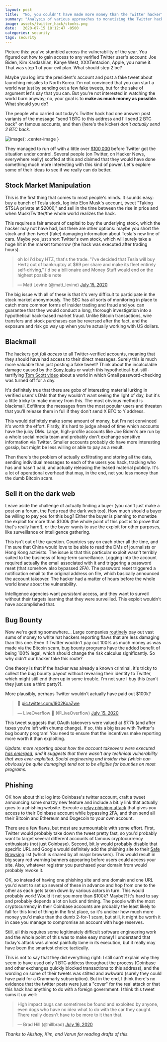 ```yaml
---
layout: post
title:  "No, you couldn't have made more money than the Twitter hacker"
summary: "Analysis of various approaches to monetizing the Twitter hack"
image: assets/twitter_hack/stonks.png
date:   2020-07-15 18:12:47 -0500
categories: security
tags: security
---
```


<style>
  .center {
    margin-left: auto;
    margin-right: auto;
  }
</style>

Picture this: you've stumbled across the vulnerability of the year. You figured out how to gain access to any verified Twitter user's account: Joe Biden, Kim Kardashian, Kanye West, XXXTentacion, Apple, you name it. That was step 1 of your evil plan. What should step 2 be?

Maybe you log into the president's account and post a fake tweet about launching missiles to North Korea. I'm not convinced that you can start a world war just by sending out a few fake tweets, but for the sake of argument let's say that you can. But you're not interested in watching the world burn anyway; no, your goal is to **make as much money as possible**. What should you do?

The people who carried out today's Twitter hack had one answer: post variants of the message "send 1 BTC to this address and I'll send 2 BTC back"  on famous accounts, and then (here's the kicker) *don't actually send 2 BTC back*.

![image](https://video-images.vice.com/test-uploads/_uncategorized/1594848885006-image.png){: .center-image }

They managed to run off with a little over [$100,000](https://www.blockchain.com/btc/address/bc1qxy2kgdygjrsqtzq2n0yrf2493p83kkfjhx0wlh?page=2) before Twitter got the situation under control. Several people (on Twitter, on Hacker News, everywhere really) scoffed at this and claimed that they would have done something much more interesting with this kind of power. Let's explore some of their ideas to see if we really can do better.

<!--more-->

## Stock Market Manipulation

This is the first thing that comes to most people's minds. It sounds easy: buy a bunch of Tesla stock, log into Elon Musk's account, tweet "Taking $TSLA private at $2000," and sell in the time between the rise in price and when Musk/Twitter/the whole world realizes the hack.

This requires a fair amount of capital to buy the underlying stock, which the hacker may not have had, but there are other options: maybe you short the stock and then tweet (fake) damaging information about Tesla's new line of cars. Maybe you just short Twitter's own stock, which will surely take a huge hit in the market tomorrow (the hack was executed after trading hours).

<blockquote class="twitter-tweet tw-align-center"><p lang="en" dir="ltr">oh lol i&#39;d buy HTZ, that&#39;s the trade. &quot;i&#39;ve decided that Tesla will buy Hertz out of bankruptcy at $69 per share and make its fleet entirely self-driving,&quot; i&#39;d be a billionaire and Money Stuff would end on the highest possible note</p>&mdash; Matt Levine (@matt_levine) <a href="https://twitter.com/matt_levine/status/1283503080978489344?ref_src=twsrc%5Etfw">July 15, 2020</a></blockquote> <script async src="https://platform.twitter.com/widgets.js" charset="utf-8"></script>

The big issue with all of these is that it's very difficult to participate in the stock market anonymously. The SEC has all sorts of monitoring in place to catch more common forms of insider trading and fraud and you can guarantee that they would conduct a long, thorough investigation into a hypothetical hack-based market fraud. Unlike Bitcoin transactions, wire transfers and stock purchases can be reversed after the fact, and the exposure and risk go way up when you're actually working with US dollars.

## Blackmail

The hackers got *full access* to all Twitter-verified accounts, meaning that they should have had access to their direct messages. Surely this is much more valuable than just posting a fake tweet? Think about the incalculable damage caused by the [Sony leaks](https://www.vanityfair.com/news/2019/10/the-untold-story-of-the-sony-hack) or watch this hypothetical-but-still-terrifying [Tom Scott video](https://www.youtube.com/watch?v=y4GB_NDU43Q) about a world in which Gmail password-checking was turned off for a day.

It's definitely true that there are gobs of interesting material lurking in verified users's DMs that they wouldn't want seeing the light of day, but it's a little tricky to make money from this. The most obvious method is blackmail. Exfiltrate the messages from the most popular users and threaten that you'll release them in full if they don't send X BTC to Y address.

This would definitely make some amount of money, but I'm not convinced it's worth the effort. Firstly, it's hard to judge ahead of time which accounts have the juicy DMs. Large, high-profile accounts like Joe Biden's are run by a whole social media team and probably don't exchange sensitive information via Twitter. Smaller accounts probably do have more interesting gossip, but might be less willing or able to pay as a result.

Then there's the problem of actually exfiltrating and storing all the data, sending individual messages to each of the users you hack, tracking who has and hasn't paid, and actually releasing the leaked material publicly. It's a lot of operational overhead that may, in the end, net you less money than the dumb Bitcoin scam.

## Sell it on the dark web

Leave aside the challenge of actually finding a buyer (you can't just make a post on a forum, the Feds read the dark web too). How much should a buyer be willing to pay you for this bug? Either the buyer is planning to monetize the exploit for more than $100k (the whole point of this post is to prove that that's really hard!), or the buyer wants to use the exploit for other purposes, like surveillance or intelligence gathering.

This isn't out of the question. Countries spy on each other all the time, and I'm sure that China would love to be able to read the DMs of journalists or Hong Kong activists. The issue is that this particular exploit wasn't terribly suited to the business of long-term surveillance. Logging into the account required actually the email associated with it and triggering a password reset (that somehow also bypassed 2FA). The password reset triggered a notification email to the original address on file, which basically announced the account takeover. The hacker had a matter of hours before the whole world knew about the vulnerability.

Intelligence agencies want *persistent* access, and they want to surveil without their targets learning that they were surveilled. This exploit wouldn't have accomplished that.

## Bug Bounty

Now we're getting somewhere... Large companies [routinely](https://www.forbes.com/sites/johnkoetsier/2020/05/31/hacker-finds-huge-apple-security-hole-apple-pays-100000-bug-bounty/#576388b36894) pay out vast sums of money to white hat hackers reporting flaws that are less damaging than this one. Even if Twitter wouldn't pay out 100% as much money as was made via the Bitcoin scam, bug bounty programs have the added benefit of being 100% legal, which should change the risk calculus significantly. So why didn't our hacker take this route?

One theory is that if the hacker was already a known criminal, it's tricky to collect the bug bounty payout without revealing their identity to Twitter, which might still end them up in some trouble. I'm not sure I buy this (can't they just use a third party?).

More plausibly, perhaps Twitter wouldn't actually have paid out $100k?

<blockquote class="twitter-tweet tw-align-center"><p lang="und" dir="ltr">🤔 <a href="https://t.co/I902KoaZwe">pic.twitter.com/I902KoaZwe</a></p>&mdash; LiveOverflow 🔴 (@LiveOverflow) <a href="https://twitter.com/LiveOverflow/status/1283511782380908545?ref_src=twsrc%5Etfw">July 15, 2020</a></blockquote> <script async src="https://platform.twitter.com/widgets.js" charset="utf-8"></script>

This tweet suggests that OAuth takeovers were valued at $7.7k (and after taxes you're left with chump change). If so, this a big issue with Twitter's bug bounty program! You need to ensure that the incentives make reporting more worth it than exploiting.

*Update: more reporting about how the account takeovers were executed [has emerged](https://www.vice.com/en_us/article/jgxd3d/twitter-insider-access-panel-account-hacks-biden-uber-bezos), and it suggests that there wasn't any technical vulnerability that was ever exploited. Social engineering and insider risk (which can obviously be quite damaging) tend not to be eligible for bounties on most programs.*

## Phishing

OK how about this: log into Coinbase's twitter account, craft a tweet announcing some snazzy new feature and include a bit.ly link that actually goes to a phishing website. Execute a [relay phishing attack](https://fortenf.org/e/2018/05/29/coinbase-phishing.html) that gives you access to their Coinbase account while bypassing 2FA, and then send all their Bitcoin and Ethereum and Dogecoin to your own account.

There are a few flaws, but most are surmountable with some effort. First, Twitter would probably take down the tweet pretty fast, so you'd probably want to target several different accounts of famous cryptocurrency enthusiasts (not just Coinbase). Second, bit.ly would probably disable that specific URL and Google would definitely add the phishing site to their [Safe Browsing](https://safebrowsing.google.com/) list (which is shared by all major browsers). This would result in big scary red warning banners appearing before users could access your site. Also, whatever registrar you purchased your domain from would probably revoke it.

OK, so instead of having one phishing site and one domain and one URL you'd want to set up several of these in advance and hop from one to the other as each gets taken down by various actors in turn. This would probably work! Would it net you more than $100k? Maybe?! It's hard to say and probably depends a lot on luck and timing. The people with the most cryptocurrency in their Coinbase accounts are probably the least likely to fall for this kind of thing in the first place, so it's unclear how much more money you'd make than the dumb 2-for-1 scam, but still, it might be worth it in case you manage to compromise an account with huge reserves.

Still, all this requires some legitimately difficult software engineering work and the whole point of this was to make easy money! I understand that today's attack was almost painfully lame in its execution, but it really may have been the smartest choice tactically.

This is not to say that they did everything right: I still can't explain why they seem to have used only 1 BTC address throughout the process (Coinbase and other exchanges quickly blocked transactions to this address), and the wording on some of their tweets was stilted and awkward (surely they could have paid for a Grammarly subscription). But in the end, I think there's no evidence that the twitter posts were just a "cover" for the real attack or that this hack had anything to do with a foreign government. I think this tweet sums it up well:

<blockquote class="twitter-tweet tw-align-center"><p lang="en" dir="ltr">High impact bugs can sometimes be found and exploited by anyone, even dogs who have no idea what to do with the car they caught. There really doesn&#39;t have to be more to it than that.</p>&mdash; Brad Hill (@hillbrad) <a href="https://twitter.com/hillbrad/status/1283597241685438464?ref_src=twsrc%5Etfw">July 16, 2020</a></blockquote> <script async src="https://platform.twitter.com/widgets.js" charset="utf-8"></script>

*Thanks to Akshay, Kim, and Varun for reading drafts of this.*
